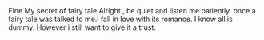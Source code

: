 <!DOCTYPE html>
<html lang="en">
<head> Fine 
    <meta charset="UTF-8">
    <title>Title</title>
</head> My secret of fairy tale.Alright , be quiet and listen me patiently.
<body> once a fairy tale was talked to me.i fall in love with its romance.

</body>I know all is dummy. However i still want to give it a trust.
</html>
